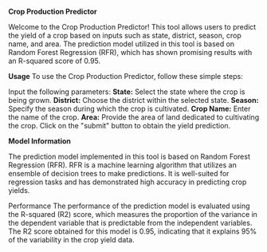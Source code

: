 **Crop Production Predictor**

Welcome to the Crop Production Predictor! This tool allows users to predict the yield of a crop based on inputs such as state, district, season, crop name, and area. The prediction model utilized in this tool is based on Random Forest Regression (RFR), which has shown promising results with an R-squared score of 0.95.

**Usage**
To use the Crop Production Predictor, follow these simple steps:

Input the following parameters:
**State:** Select the state where the crop is being grown.
**District:** Choose the district within the selected state.
**Season:** Specify the season during which the crop is cultivated.
**Crop Name:** Enter the name of the crop.
**Area:** Provide the area of land dedicated to cultivating the crop.
Click on the "submit" button to obtain the yield prediction.

**Model Information**

The prediction model implemented in this tool is based on Random Forest Regression (RFR). RFR is a machine learning algorithm that utilizes an ensemble of decision trees to make predictions. It is well-suited for regression tasks and has demonstrated high accuracy in predicting crop yields.

Performance
The performance of the prediction model is evaluated using the R-squared (R2) score, which measures the proportion of the variance in the dependent variable that is predictable from the independent variables. The R2 score obtained for this model is 0.95, indicating that it explains 95% of the variability in the crop yield data.
